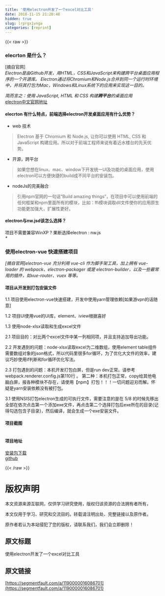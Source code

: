 ```yaml
---
title: '使用electron开发了一个excel对比工具' 
date: 2018-11-15 21:20:48
hidden: true
slug: lrprgx1vnga
categories: [reprint]
---
```


{{< raw >}}
<h3>elecrton &#x662F;&#x4EC0;&#x4E48;&#xFF1F;</h3><p>[&#x6458;&#x81EA;&#x5B98;&#x7F51;]<br><em>Electron&#x662F;&#x7531;Github&#x5F00;&#x53D1;&#xFF0C;&#x7528;HTML&#xFF0C;CSS&#x548C;JavaScript&#x6765;&#x6784;&#x5EFA;&#x8DE8;&#x5E73;&#x53F0;&#x684C;&#x9762;&#x5E94;&#x7528;&#x7A0B;&#x5E8F;&#x7684;&#x4E00;&#x4E2A;&#x5F00;&#x6E90;&#x5E93;&#x3002; Electron&#x901A;&#x8FC7;&#x5C06;Chromium&#x548C;Node.js&#x5408;&#x5E76;&#x5230;&#x540C;&#x4E00;&#x4E2A;&#x8FD0;&#x884C;&#x65F6;&#x73AF;&#x5883;&#x4E2D;&#xFF0C;&#x5E76;&#x5C06;&#x5176;&#x6253;&#x5305;&#x4E3A;Mac&#xFF0C;Windows&#x548C;Linux&#x7CFB;&#x7EDF;&#x4E0B;&#x7684;&#x5E94;&#x7528;&#x6765;&#x5B9E;&#x73B0;&#x8FD9;&#x4E00;&#x76EE;&#x7684;&#x3002;</em></p><p><em>&#x7B80;&#x800C;&#x8A00;&#x4E4B;&#xFF1A;&#x4F7F;&#x7528; JavaScript, HTML &#x548C; CSS &#x6784;&#x5EFA;<strong>&#x8DE8;&#x5E73;&#x53F0;</strong>&#x7684;&#x684C;&#x9762;&#x5E94;&#x7528;</em><br><a href="https://electronjs.org/" rel="nofollow noreferrer">electron&#x4E2D;&#x6587;&#x5B98;&#x7F51;&#x5730;&#x5740;</a></p><h4>elecrton &#x6709;&#x4EC0;&#x4E48;&#x7279;&#x70B9;&#xFF0C;&#x524D;&#x7AEF;&#x9009;&#x62E9;electron&#x5F00;&#x53D1;&#x684C;&#x9762;&#x5E94;&#x7528;&#x6709;&#x4EC0;&#x4E48;&#x4F18;&#x52BF;&#xFF1F;</h4><ul><li>web &#x6280;&#x672F;</li></ul><blockquote>Electron &#x57FA;&#x4E8E; Chromium &#x548C; Node.js, &#x8BA9;&#x4F60;&#x53EF;&#x4EE5;&#x4F7F;&#x7528; HTML, CSS &#x548C; JavaScript &#x6784;&#x5EFA;&#x5E94;&#x7528;&#x3002;&#x6240;&#x4EE5;&#x5BF9;&#x4E8E;&#x524D;&#x7AEF;&#x5DE5;&#x7A0B;&#x5E08;&#x6765;&#x8BF4;&#x6709;&#x7740;&#x8FD1;&#x6C34;&#x697C;&#x53F0;&#x7684;&#x5148;&#x5929;&#x4F18;&#x52BF;&#x3002;</blockquote><ul><li>&#x5F00;&#x6E90;&#xFF0C;&#x8DE8;&#x5E73;&#x53F0;</li></ul><blockquote>&#x5982;&#x679C;&#x60A8;&#x60F3;&#x5728;linux&#x3001;mac&#x3001;window&#x4E0B;&#x5F00;&#x53D1;&#x7EDF;&#x4E00;UI&#x53CA;&#x529F;&#x80FD;&#x7684;&#x684C;&#x9762;&#x5E94;&#x7528;&#xFF0C;&#x4F7F;&#x7528;electron&#x53EF;&#x4EE5;&#x65B9;&#x4FBF;&#x5FEB;&#x6377;&#x7684;build&#x6210;&#x4E0D;&#x540C;&#x5E73;&#x53F0;&#x7684;&#x5B89;&#x88C5;&#x5305;&#x3002;</blockquote><ul><li>nodeJs&#x7684;&#x5B8C;&#x7F8E;&#x878D;&#x5408;</li></ul><blockquote>&#x5F15;&#x7528;npm&#x5B98;&#x7F51;&#x7684;&#x4E00;&#x53E5;&#x8BDD;&#x201C;Build amazing things&#x201D;&#xFF0C;&#x5728;&#x9879;&#x76EE;&#x4E2D;&#x53EF;&#x4EE5;&#x4F7F;&#x7528;&#x524D;&#x7AEF;&#x7684;&#x4EFB;&#x4F55;&#x6846;&#x67B6;&#x548C;npm&#x91CC;&#x9762;&#x6240;&#x6709;&#x7684;&#x6A21;&#x5757;&#xFF0C;&#x6BD4;&#x5982;&#xFF1A;ffi&#x6A21;&#x5757;&#x8C03;&#x53D6;dll&#x6587;&#x4EF6;&#x4F7F;&#x4F60;&#x7684;&#x5E94;&#x7528;&#x539F;&#x751F;&#x529F;&#x80FD;&#x66F4;&#x52A0;&#x5F3A;&#x5927;&#xFF0C;&#x6269;&#x5C55;&#x6027;&#x66F4;&#x597D;&#x3002;</blockquote><h4>electron&#x4E0E;nw.jsd&#x8BE5;&#x600E;&#x4E48;&#x9009;&#x62E9;&#xFF1F;</h4><p>&#x9879;&#x76EE;&#x4E0D;&#x9700;&#x8981;&#x517C;&#x5BB9;WinXP ? &#x679C;&#x65AD;&#x9009;&#x62E9;electron : nw.js<br><em>*</em></p><h3>&#x4F7F;&#x7528;electron-vue &#x5FEB;&#x901F;&#x642D;&#x5EFA;&#x9879;&#x76EE;</h3><p><em>[&#x6458;&#x81EA;&#x5B98;&#x7F51;]electron-vue &#x5145;&#x5206;&#x5229;&#x7528; vue-cli &#x4F5C;&#x4E3A;&#x811A;&#x624B;&#x67B6;&#x5DE5;&#x5177;&#xFF0C;&#x52A0;&#x4E0A;&#x62E5;&#x6709; vue-loader &#x7684; webpack&#x3001;electron-packager &#x6216;&#x662F; electron-builder&#xFF0C;&#x4EE5;&#x53CA;&#x4E00;&#x4E9B;&#x6700;&#x5E38;&#x7528;&#x7684;&#x63D2;&#x4EF6;&#xFF0C;&#x5982;vue-router&#x3001;vuex &#x7B49;&#x7B49;&#x3002;</em></p><h4>&#x9879;&#x76EE;&#x4ECE;&#x5F00;&#x53D1;&#x5230;&#x6253;&#x5305;&#x5B89;&#x88C5;&#x6587;&#x4EF6;</h4><p>1.1 &#x9879;&#x76EE;&#x4F7F;&#x7528;electron-vue&#x5FEB;&#x901F;&#x642D;&#x5EFA;&#xFF0C;&#x5F00;&#x53D1;&#x4E2D;&#x4F7F;&#x7528;yarn&#x7BA1;&#x7406;&#x4F9D;&#x8D56;[&#x5982;&#x679C;&#x6E38;vpn&#x7684;&#x8BDD;&#x968F;&#x610F;]</p><p>1.2 &#x9879;&#x76EE;UI&#x4F7F;&#x7528;vue&#x7684;UI&#x5E93;&#xFF0C;element&#x3001;iview&#x6839;&#x636E;&#x559C;&#x597D;</p><p>1.3 &#x4F7F;&#x7528;node-xlsx&#x8BFB;&#x53D6;&#x548C;&#x751F;&#x6210;excel&#x6587;&#x4EF6;</p><p>2.1 &#x9879;&#x76EE;&#x76EE;&#x7684;&#xFF1A;&#x5BF9;&#x6BD4;&#x4E24;&#x4E2A;excel&#x6587;&#x4EF6;&#x4E2D;&#x67D0;&#x4E00;&#x5217;&#x76F8;&#x540C;&#x9879;&#xFF0C;&#x5E76;&#x4E14;&#x652F;&#x6301;&#x8FFD;&#x52A0;&#x5BFC;&#x51FA;&#x529F;&#x80FD;&#x3002;</p><p>2.2 &#x5F00;&#x53D1;&#x9047;&#x5230;&#x7684;&#x95EE;&#x9898;&#xFF1A;node-xlsx&#x8BFB;&#x53D6;excel&#x4E3A;&#x4E8C;&#x7EF4;&#x6570;&#x7EC4;&#xFF0C;&#x4F7F;&#x7528;element table&#x7EC4;&#x4EF6;&#x9700;&#x8981;&#x6570;&#x7EC4;&#x5BF9;&#x8C61;&#x7684;json&#x683C;&#x5F0F;&#xFF0C;&#x6240;&#x4EE5;&#x4EE3;&#x7801;&#x91CC;&#x5F88;&#x591A;for&#x5FAA;&#x73AF;&#xFF0C;&#x4E3A;&#x4E86;&#x4F18;&#x5316;&#x5927;&#x6587;&#x4EF6;&#x7684;&#x6548;&#x7387;&#xFF0C;&#x5EFA;&#x8BAE;&#x5DE7;&#x5999;&#x4F7F;&#x7528;if&#x5224;&#x65AD;&#x548C;for&#x5FAA;&#x73AF;&#x4F18;&#x5316;&#x5199;&#x6CD5;&#x3002;</p><p>2.3 &#x6253;&#x5305;&#x9047;&#x5230;&#x7684;&#x95EE;&#x9898;&#xFF1A;&#x672C;&#x673A;&#x5F00;&#x53D1;&#x6253;&#x5305;&#x767D;&#x5C4F;&#xFF0C;&#x4F46;&#x662F;run dev&#x6B63;&#x5E38;&#x3002;&#x8BF7;&#x53C2;&#x8003;webpack.renderer.config.js&#x7B2C;110&#x884C; &#x3002; &#x7B2C;&#x4E8C;&#x79CD;&#xFF1A;&#x672C;&#x673A;&#x6253;&#x5305;&#x6B63;&#x5E38;&#xFF0C;copy&#x7ED9;&#x5176;&#x4ED6;&#x7535;&#x8111;&#x767D;&#x5C4F;&#xFF0C;&#x62A5;&#x5404;&#x79CD;&#x6A21;&#x5757;&#x4E0D;&#x5B58;&#x5728;&#xFF0C;&#x8BF7;&#x4F7F;&#x7528;&#x3010;npm&#x3011;&#x6253;&#x5305;&#xFF01;&#xFF01;&#xFF01;&#x4E00;&#x5207;&#x95EE;&#x9898;&#x8FCE;&#x5203;&#x800C;&#x89E3;&#x3002;&#x6000;&#x7591;&#x662F;yarn&#x5B89;&#x88C5;&#x4F9D;&#x8D56;&#x6CA1;&#x6709;&#x88AB;&#x6253;&#x5305;&#x3002;</p><p>3.1 &#x4F7F;&#x7528;NSIS&#x6253;&#x5305;electron&#x751F;&#x6210;&#x7684;&#x53EF;&#x6267;&#x884C;&#x6587;&#x4EF6;&#xFF0C;&#x9700;&#x8981;&#x6CE8;&#x610F;&#x7684;&#x662F;&#x5728; 5/8 &#x7684;&#x65F6;&#x5019;&#x5148;&#x79FB;&#x51FA;&#x5168;&#x90E8;&#x5728;&#x4F9D;&#x6B21;&#x70B9;&#x51FB;&#x7B2C;&#x4E00;&#x4E2A;&#x6DFB;&#x52A0;exe&#x6587;&#x4EF6;&#xFF0C;&#x518D;&#x70B9;&#x51FB;&#x7B2C;&#x4E8C;&#x4E2A;&#x9009;&#x62E9;&#x6253;&#x5305;&#x540E;exe&#x6240;&#x5728;&#x7684;&#x76EE;&#x5F55;{&#x8BB0;&#x5F97;&#x52FE;&#x9009;&#x5305;&#x542B;&#x5B50;&#x76EE;&#x5F55;}&#xFF0C;&#x7136;&#x540E;&#x7F16;&#x8BD1;&#xFF0C;&#x5C31;&#x4F1A;&#x751F;&#x6210;&#x4E00;&#x4E2A;exe&#x5B89;&#x88C5;&#x6587;&#x4EF6;&#x3002;</p><h4>&#x9879;&#x76EE;&#x622A;&#x56FE;</h4><p><span class="img-wrap"><img data-src="/img/remote/1460000016086704?w=548&amp;h=403" src="https://static.alili.tech/img/remote/1460000016086704?w=548&amp;h=403" alt="" title=""></span><br><span class="img-wrap"><img data-src="/img/remote/1460000016086705?w=1711&amp;h=968" src="https://static.alili.tech/img/remote/1460000016086705?w=1711&amp;h=968" alt="" title=""></span><br><span class="img-wrap"><img data-src="/img/remote/1460000016086706?w=1700&amp;h=975" src="https://static.alili.tech/img/remote/1460000016086706?w=1700&amp;h=975" alt="" title=""></span><br><span class="img-wrap"><img data-src="/img/remote/1460000016086707?w=1701&amp;h=971" src="https://static.alili.tech/img/remote/1460000016086707?w=1701&amp;h=971" alt="" title=""></span><br><span class="img-wrap"><img data-src="/img/remote/1460000016086708?w=1703&amp;h=972" src="https://static.alili.tech/img/remote/1460000016086708?w=1703&amp;h=972" alt="" title=""></span></p><h4>&#x9879;&#x76EE;&#x5730;&#x5740;</h4><p><a href="http://ol1kqeyve.bkt.clouddn.com/excel-tools.exe" rel="nofollow noreferrer">&#x5B89;&#x88C5;&#x5305;&#x4E0B;&#x8F7D;</a><br><a href="https://github.com/cmh2016/electron-excel-tool" rel="nofollow noreferrer">github</a></p>
{{< /raw >}}

# 版权声明
本文资源来源互联网，仅供学习研究使用，版权归该资源的合法拥有者所有，

本文仅用于学习、研究和交流目的。转载请注明出处、完整链接以及原作者。 

原作者若认为本站侵犯了您的版权，请联系我们，我们会立即删除！

## 原文标题
使用electron开发了一个excel对比工具

## 原文链接
[https://segmentfault.com/a/1190000016086701](https://segmentfault.com/a/1190000016086701)

